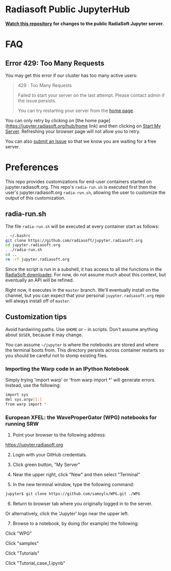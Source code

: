 # Radiasoft Public JupyterHub

__[Watch this repository](https://help.github.com/en/articles/watching-and-unwatching-repositories)
for changes to the public RadiaSoft Jupyter server.__

# FAQ

## Error 429: Too Many Requests

You may get this error if our cluster has too many active users:

> 429 : Too Many Requests
>
> Failed to start your server on the last attempt. Please contact admin if the issue persists.
>
> You can try restarting your server from the [home page](https://jupyter.radiasoft.org/hub/home).

You can only retry by clicking on
[the home page](https://jupyter.radiasoft.org/hub/home link) and then
clicking on
[Start My Server](https://jupyter.radiasoft.org/hub/spawn). Refreshing
your browser page will not allow you to retry.

You can also [submit an Issue](https://github.com/radiasoft/jupyter.radiasoft.org/issues/new)
so that we know you are waiting for a free server.

# Preferences

This repo provides customizations for end-user containers started on
jupyter.radiasoft.org. This repo's `radia-run.sh` is executed first
then the user's jupyter.radiasoft.org `radia-run.sh`, allowing
the user to customize the output of this customization.

## radia-run.sh

The file `radia-run.sh` will be executed at every container start
as follows:

```bash
. ~/.bashrc
git clone https://github.com/radiasoft/jupyter.radiasoft.org
cd jupyter.radiasoft.org
. ./radia-run.sh
cd ..
rm -rf jupyter.radiasoft.org
```

Since the script is run in a subshell, it has access to
all the functions in the
[RadiaSoft downloader](https://github.com/radiasoft/download).
For now, do not assume much about this context, but eventually
an API will be refined.

Right now, it executes in the `master` branch. We'll eventually
install on the channel, but you can expect that your personal
`juypter.radiasoft.org` repo will always install off of
`master`.

## Customization tips

Avoid hardwiring paths. Use `$HOME` or `~` in scripts. Don't assume
anything about `$USER`, because it may change.

You can assume `~/jupyter` is where the notebooks are stored and
where the terminal boots from. This directory persists across
container restarts so you should be careful not to stomp
existing files.

### Importing the Warp code in an IPython Notebook

Simply trying 'import warp' or 'from warp import *' will generate errors. Instead, use the following:
```bash
import sys
del sys.argv[1:]
from warp import *
```

### European XFEL: the WaveProperGator (WPG) notebooks for running SRW

1) Point your browser to the following address:

https://jupyter.radiasoft.org

2) Login with your GitHub credentials.

3) Click green button, "My Server"

4) Near the upper right, click "New" and then select "Terminal"

5) In the new terminal window, type the following command:

```bash
jupyter$ git clone https://github.com/samoylv/WPG.git ./WPG
```

6) Return to browser tab where you originally logged in to the server.

Or alternatively, click the 'Jupyter' logo near the upper left.

7) Browse to a notebook, by doing (for example) the following:

Click "WPG"

Click "samples"

Click "Tutorials"

Click "Tutorial_case_1.ipynb"
